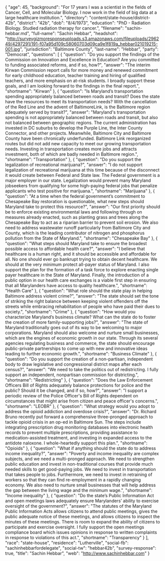 {
  "age": 45,
  "background": "For 17 years I was a scientist in the fields of Cancer, Cell, and Molecular Biology. I now work in the field of big data at a large healthcare institution.",
  "directory": "content/state-house/district-42b",
  "district": "42b",
  "dob": "8/4/1973",
  "education": "PhD - Radiation Biology. Studied radiation therapy for cancer.",
  "filename": "sachin-hebbar.md",
  "full-name": "Sachin Hebbar",
  "headshot": "http://surveygizmoresponseuploads.s3.amazonaws.com/fileuploads/296249/4297291/191-f07a95d109c58060703d09ca9e1f819a_hebbar021019215-001.jpg",
  "jurisdiction": "Baltimore County",
  "last-name": "Hebbar",
  "party": "Democrat",
  "questions": [
    {
      "question": "Do you support the findings of the Commission on Innovation and Excellence in Education? Are you committed to funding associated reforms, and if so, how?",
      "answer": "The interim Kirwan Commission report calls for more money and renewed commitment for early childhood education, teacher training and hiring of qualified teachers, and more emphasis on at-risk students. I broadly support these goals, and I am looking forward to the findings in the final report.",
      "shortname": "Kirwan"
    },
    {
      "question": "Is Maryland’s transportation spending appropriately balanced between roads and transit? Does the state have the resources to meet its transportation needs? With the cancellation of the Red Line and the advent of BaltimoreLink, is the Baltimore region adequately served by transit?",
      "answer": "Maryland's transportation spending is not appropriately balanced between roads and transit, but also not balanced between geographic regions. The current administration has invested in DC suburbs to develop the Purple Line, the Inter County Connector, and other projects. Meanwhile, Baltimore City and Baltimore County have been chronically underfunded. Baltimore Link reorganized routes but did not add new capacity to meet our growing transportation needs. Investing in transportation creates more jobs and attracts investment, both of which are badly needed in Baltimore region.",
      "shortname": "Transportation"
    },
    {
      "question": "Do you support the legalization of recreational marijuana?",
      "answer": "I do not support legalization of recreational marijuana at this time because of the disconnect it would create between Federal and State law. The Federal government is a major employer in our state. Legalization would prevent many Maryland jobseekers from qualifying for some high-paying federal jobs that penalize applicants who test positive for marijuana.",
      "shortname": "Marijuana"
    },
    {
      "question": "At a time when the federal government’s commitment to Chesapeake Bay restoration is questionable, what new steps should Maryland take to protect this resource?",
      "answer": "Our first priority should be to enforce existing environmental laws and following through on measures already enacted, such as planting grass and trees along the Chesapeake Bay to act as a riparian barrier to prevent soil erosion. We also need to address wastewater runoff particularly from Baltimore City and County, which is the leading contributor of nitrogen and phosphorus pollution from the State of Maryland.",
      "shortname": "Chesapeake Bay"
    },
    {
      "question": "What steps should Maryland take to ensure the broadest possible access to affordable health care?",
      "answer": "I believe that healthcare is a human right, and it should be accessible and affordable for all. No one should ever go bankrupt trying to obtain decent healthcare. We should at the very minimum protect all-payer status of Maryland. I also support the plan for the formation of a task force to explore enacting single payer healthcare in the State of Maryland. Finally, the introduction of a public option in our health care exchanges is a viable first step in ensuring that all Marylanders have access to quality healthcare.",
      "shortname": "Health Care"
    },
    {
      "question": "What role should the state play in helping Baltimore address violent crime?",
      "answer": "The state should set the tone of striking the right balance between keeping violent offenders off the streets while embracing rehabilitation of people who have paid their dues to society.",
      "shortname": "Crime"
    },
    {
      "question": "How would you characterize Maryland’s business climate? What can the state do to foster the creation of more family-supporting jobs?",
      "answer": "The state of Maryland traditionally goes out of its way to be welcoming to major corporations. Maryland should also welcome and nurture small businesses, which are the engines of economic growth in our state. Through its several agencies regulating business and commerce, the state should encourage public-private partnerships to come up with new and innovative ideas leading to further economic growth.",
      "shortname": "Business Climate"
    },
    {
      "question": "Do you support the creation of a non-partisan, independent body to draw legislative and congressional district maps after each census?",
      "answer": "We need to take the politics out of redistricting. I fully support an independent, nonpartisan commission for districting.",
      "shortname": "Redistricting"
    },
    {
      "question": "Does the Law Enforcement Officers Bill of Rights adequately balance protections for police and the public? Should it be changed, and if so, how?",
      "answer": "I support a periodic review of the Police Officer's Bill of Rights dependent on circumstances that might arise from citizen and peace officer's concerns.",
      "shortname": "LEOBR"
    },
    {
      "question": "What strategy would you adopt to address the opioid addiction and overdose crisis?",
      "answer": "Dr. Richard Bruno recently put forward a comprehensive three-pronged approach to tackle opioid crisis in an op-ed in Baltimore Sun. The steps include integrating prescription drug monitoring databases into electronic health records to prevent multiple prescriptions, providing assistance to medication-assisted treatment, and investing in expanded access to the antidote naloxone. I whole-heartedly support this plan.",
      "shortname": "Opioids"
    },
    {
      "question": "What if anything should the state do to address income inequality?",
      "answer": "Poverty and income inequality are complex subjects, and we need a multi-pronged approach. We need to strengthen public education and invest in non-traditional courses that provide much needed skills to get good-paying jobs. We need to invest in transportation that takes people to jobs. Furthermore, we need to invest in retraining of workers so that they can find re-employment in a rapidly changing economy. We also need to nurture small businesses that will help address the gap between the living wage and the minimum wage.",
      "shortname": "Income inequality"
    },
    {
      "question": "Do the state’s Public Information Act and open meetings laws adequately ensure Marylanders’ ability to exercise oversight of the government?",
      "answer": "The statutes of the Maryland Public Information Acts allows citizens to attend public meetings, gives the public adequate notice of these meetings, and allows citizens to inspect the minutes of these meetings. There is room to expand the ability of citizens to participate and exercise oversight. I fully support the open meetings compliance board which issues opinions in response to written complaints in response to violations of this act.",
      "shortname": "Transparency"
    }
  ],
  "race": "state-house",
  "residence": "Lutherville",
  "social-fb": "sachinhebbarfordelegate",
  "social-tw": "hebbar42b",
  "survey-response": true,
  "title": "Sachin Hebbar",
  "web": "http://www.sachinhebbar.com"
}
